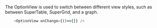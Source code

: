 The OptionView is used to switch between different view styles, such as between SuperTable, SuperGrid, and a graph.

```js
	<OptionView onChange={()=>{}} />
```